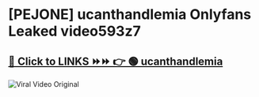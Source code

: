 
 # [PEJONE] ucanthandlemia Onlyfans Leaked video593z7

## <h2><a href="https://clipsfans.com/ucanthandlemia&ref=git">🔗 Click to LINKS ⏩⏩ 👉 🟢 ucanthandlemia </a></h2>

<a href="https://clipsfans.com/ucanthandlemia&ref=git" rel="nofollow" data-target="animated-image.originalLink"><img src="https://i.ibb.co.com/xMMVF88/686577567.gif" alt="Viral Video Original" style="max-width: 100%; display: inline-block;" data-target="animated-image.originalImage"></a>

